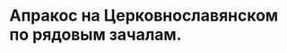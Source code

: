 # Апракос на Церковнославянском по рядовым зачалам.

<script>
	window.location.href= './a/ang-material'
</script>